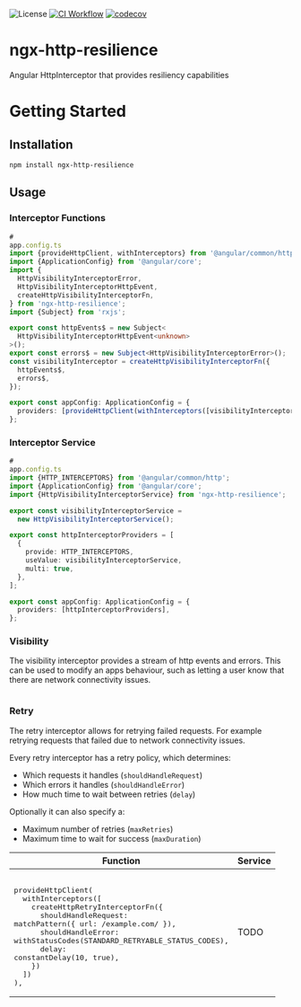 ![License](https://img.shields.io/github/license/ebh/ngx-http-resilience)
[![CI Workflow](https://github.com/ebh/ngx-http-resilience/actions/workflows/ci.yml/badge.svg)](https://github.com/ebh/ngx-http-resilience/actions/workflows/ci.yml)
[![codecov](https://codecov.io/gh/ebh/ngx-http-resilience/graph/badge.svg?token=m6R2XL7nDP)](https://codecov.io/gh/ebh/ngx-http-resilience)

# ngx-http-resilience

Angular HttpInterceptor that provides resiliency capabilities

# Getting Started

## Installation

```shell
npm install ngx-http-resilience
```

## Usage

### Interceptor Functions

```typescript
#
app.config.ts
import {provideHttpClient, withInterceptors} from '@angular/common/http';
import {ApplicationConfig} from '@angular/core';
import {
  HttpVisibilityInterceptorError,
  HttpVisibilityInterceptorHttpEvent,
  createHttpVisibilityInterceptorFn,
} from 'ngx-http-resilience';
import {Subject} from 'rxjs';

export const httpEvents$ = new Subject<
  HttpVisibilityInterceptorHttpEvent<unknown>
>();
export const errors$ = new Subject<HttpVisibilityInterceptorError>();
const visibilityInterceptor = createHttpVisibilityInterceptorFn({
  httpEvents$,
  errors$,
});

export const appConfig: ApplicationConfig = {
  providers: [provideHttpClient(withInterceptors([visibilityInterceptor]))],
};
```

### Interceptor Service

```typescript
#
app.config.ts
import {HTTP_INTERCEPTORS} from '@angular/common/http';
import {ApplicationConfig} from '@angular/core';
import {HttpVisibilityInterceptorService} from 'ngx-http-resilience';

export const visibilityInterceptorService =
  new HttpVisibilityInterceptorService();

export const httpInterceptorProviders = [
  {
    provide: HTTP_INTERCEPTORS,
    useValue: visibilityInterceptorService,
    multi: true,
  },
];

export const appConfig: ApplicationConfig = {
  providers: [httpInterceptorProviders],
};
```

### Visibility

The visibility interceptor provides a stream of http events and errors. This can be used to modify an apps behaviour, such as letting a user know that there are network connectivity issues.

```typescript

```

### Retry

The retry interceptor allows for retrying failed requests. For example retrying requests that failed due to network connectivity issues.

Every retry interceptor has a retry policy, which determines:

- Which requests it handles (`shouldHandleRequest`)
- Which errors it handles (`shouldHandleError`)
- How much time to wait between retries (`delay`)

Optionally it can also specify a:

- Maximum number of retries (`maxRetries`)
- Maximum time to wait for success (`maxDuration`)

| Function                                                                                                                                                                                                                                                                                                                                                                                                                                                                          | Service |
| --------------------------------------------------------------------------------------------------------------------------------------------------------------------------------------------------------------------------------------------------------------------------------------------------------------------------------------------------------------------------------------------------------------------------------------------------------------------------------- | ------- |
| <pre><br/>provideHttpClient(<br/>&nbsp;&nbsp;withInterceptors([<br/>&nbsp;&nbsp;&nbsp;&nbsp;createHttpRetryInterceptorFn({<br/>&nbsp;&nbsp;&nbsp;&nbsp;&nbsp;&nbsp;shouldHandleRequest: matchPattern({ url: /example.com/ }),<br/>&nbsp;&nbsp;&nbsp;&nbsp;&nbsp;&nbsp;shouldHandleError: withStatusCodes(STANDARD_RETRYABLE_STATUS_CODES),<br/>&nbsp;&nbsp;&nbsp;&nbsp;&nbsp;&nbsp;delay: constantDelay(10, true),<br/>&nbsp;&nbsp;&nbsp;&nbsp;})<br/>&nbsp;&nbsp;])<br/>),</pre> | TODO    |
